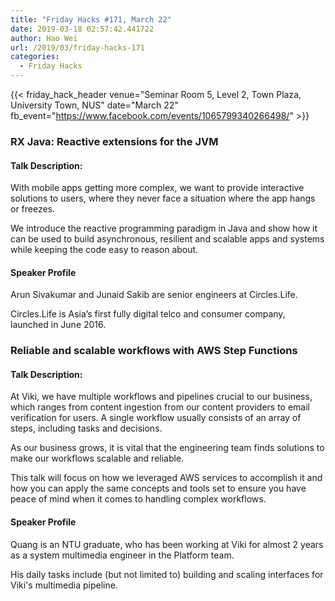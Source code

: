 ```yaml
---
title: "Friday Hacks #171, March 22"
date: 2019-03-18 02:57:42.441722
author: Hao Wei
url: /2019/03/friday-hacks-171
categories:
  - Friday Hacks
---
```


{{< friday_hack_header
    venue="Seminar Room 5, Level 2, Town Plaza, University Town, NUS"
    date="March 22"
    fb_event="https://www.facebook.com/events/1065799340266498/" >}}


### RX Java: Reactive extensions for the JVM

#### Talk Description:

With mobile apps getting more complex, we want to provide interactive solutions to users, where they never face a situation where the app hangs or freezes.

We introduce the reactive programming paradigm in Java and show how it can be used to build asynchronous, resilient and scalable apps and systems while keeping the code easy to reason about.

#### Speaker Profile

Arun Sivakumar and Junaid Sakib are senior engineers at Circles.Life.

Circles.Life is Asia’s first fully digital telco and consumer company, launched in June 2016.

### Reliable and scalable workflows with AWS Step Functions

#### Talk Description:

At Viki, we have multiple workflows and pipelines crucial to our business, which ranges from content ingestion from our content providers to email verification for users. A single workflow usually consists of an array of steps, including tasks and decisions.

As our business grows, it is vital that the engineering team finds solutions to make our workflows scalable and reliable.

This talk will focus on how we leveraged AWS services to accomplish it and how you can apply the same concepts and tools set to ensure you have peace of mind when it comes to handling complex workflows.

#### Speaker Profile

Quang is an NTU graduate, who has been working at Viki for almost 2 years as a system multimedia engineer in the Platform team.

His daily tasks include (but not limited to) building and scaling interfaces for Viki's multimedia pipeline.
